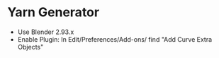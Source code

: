 # Yarn Generator

- Use Blender 2.93.x
- Enable Plugin: In Edit/Preferences/Add-ons/ find "Add Curve Extra Objects"